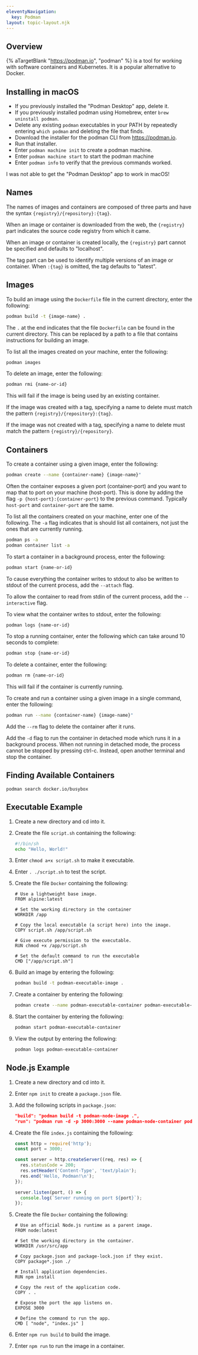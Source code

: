 ```yaml
---
eleventyNavigation:
  key: Podman
layout: topic-layout.njk
---
```


<style>
  img {
    border: 1px solid gray;
  }
</style>

## Overview

{% aTargetBlank "https://podman.io", "podman" %}
is a tool for working with software containers and Kubernetes.
It is a popular alternative to Docker.

## Installing in macOS

- If you previously installed the "Podman Desktop" app, delete it.
- If you previously installed podman using Homebrew,
  enter `brew uninstall podman`.
- Delete any existing `podman` executables in your PATH
  by repeatedly entering `which podman` and deleting the file that finds.
- Download the installer for the podman CLI from https://podman.io.
- Run that installer.
- Enter `podman machine init` to create a podman machine.
- Enter `podman machine start` to start the podman machine
- Enter `podman info` to verify that the previous commands worked.

I was not able to get the "Podman Desktop" app to work in macOS!

## Names

The names of images and containers are composed of three parts
and have the syntax `{registry}/{repository}:{tag}`.

When an image or container is downloaded from the web,
the `{registry}` part indicates the
source code registry from which it came.

When an image or container is created locally,
the `{registry}` part cannot be specified and defaults to "localhost".

The tag part can be used to identify
multiple versions of an image or container.
When `:{tag}` is omitted, the tag defaults to "latest".

## Images

To build an image using the `Dockerfile` file in the current directory,
enter the following:

```bash
podman build -t {image-name} .
```

The `.` at the end indicates that the file `Dockerfile`
can be found in the current directory.
This can be replaced by a path to a file that
contains instructions for building an image.

To list all the images created on your machine, enter the following:

```bash
podman images
```

To delete an image, enter the following:

```bash
podman rmi {name-or-id}
```

This will fail if the image is being used by an existing container.

If the image was created with a tag, specifying a name to delete
must match the pattern `{registry}/{repository}:{tag}`.

If the image was not created with a tag, specifying a name to delete
must match the pattern `{registry}/{repository}`.

## Containers

To create a container using a given image, enter the following:

```bash
podman create --name {container-name} {image-name}"
```

Often the container exposes a given port (container-port)
and you want to map that to port on your machine (host-port).
This is done by adding the flag `-p {host-port}:{container-port}`
to the previous command.
Typically `host-port` and `container-port` are the same.

To list all the containers created on your machine,
enter one of the following.
The `-a` flag indicates that is should list all containers,
not just the ones that are currently running.

```bash
podman ps -a
podman container list -a
```

To start a container in a background process, enter the following:

```bash
podman start {name-or-id}
```

To cause everything the container writes to stdout
to also be written to stdout of the current process,
add the `--attach` flag.

To allow the container to read from stdin of the current process,
add the `--interactive` flag.

To view what the container writes to stdout, enter the following:

```bash
podman logs {name-or-id}
```

To stop a running container, enter the following
which can take around 10 seconds to complete:

```bash
podman stop {name-or-id}
```

To delete a container, enter the following:

```bash
podman rm {name-or-id}
```

This will fail if the container is currently running.

To create and run a container using a given image in a single command,
enter the following:

```bash
podman run --name {container-name} {image-name}"
```

Add the `--rm` flag to delete the container after it runs.

Add the `-d` flag to run the container in detached mode
which runs it in a background process.
When not running in detached mode, the process cannot be stopped by pressing ctrl-c.
Instead, open another terminal and stop the container.

## Finding Available Containers

`podman search docker.io/busybox`

## Executable Example

1. Create a new directory and cd into it.

1. Create the file `script.sh` containing the following:

   ```bash
   #!/bin/sh
   echo "Hello, World!"
   ```

1. Enter `chmod a+x script.sh` to make it executable.

1. Enter `. ./script.sh` to test the script.

1. Create the file `Docker` containing the following:

   ```docker
   # Use a lightweight base image.
   FROM alpine:latest

   # Set the working directory in the container
   WORKDIR /app

   # Copy the local executable (a script here) into the image.
   COPY script.sh /app/script.sh

   # Give execute permission to the executable.
   RUN chmod +x /app/script.sh

   # Set the default command to run the executable
   CMD ["/app/script.sh"]
   ```

1. Build an image by entering the following:

   ```bash
   podman build -t podman-executable-image .
   ```

1. Create a container by entering the following:

   ```bash
   podman create --name podman-executable-container podman-executable-image
   ```

1. Start the container by entering the following:

   ```bash
   podman start podman-executable-container
   ```

1. View the output by entering the following:

   ```bash
   podman logs podman-executable-container
   ```

## Node.js Example

1. Create a new directory and cd into it.

1. Enter `npm init` to create a `package.json` file.

1. Add the following scripts in `package.json`:

   ```json
   "build": "podman build -t podman-node-image .",
   "run": "podman run -d -p 3000:3000 --name podman-node-container podman-node-image"
   ```

1. Create the file `index.js` containing the following:

   ```js
   const http = require('http');
   const port = 3000;

   const server = http.createServer((req, res) => {
     res.statusCode = 200;
     res.setHeader('Content-Type', 'text/plain');
     res.end('Hello, Podman!\n');
   });

   server.listen(port, () => {
     console.log(`Server running on port ${port}`);
   });
   ```

1. Create the file `Docker` containing the following:

   ```docker
   # Use an official Node.js runtime as a parent image.
   FROM node:latest

   # Set the working directory in the container.
   WORKDIR /usr/src/app

   # Copy package.json and package-lock.json if they exist.
   COPY package*.json ./

   # Install application dependencies.
   RUN npm install

   # Copy the rest of the application code.
   COPY . .

   # Expose the port the app listens on.
   EXPOSE 3000

   # Define the command to run the app.
   CMD [ "node", "index.js" ]
   ```

1. Enter `npm run build` to build the image.

1. Enter `npm run` to run the image in a container.
